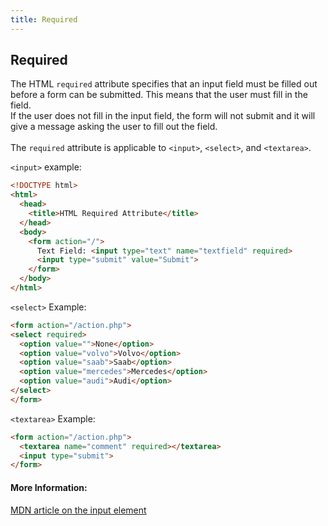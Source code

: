 ```yaml
---
title: Required
---
```

## Required


The HTML `required` attribute specifies that an input field must be filled out before a form can be submitted. This means that the user must fill in the field. <br /> 
If the user does not fill in the input field, the form will not submit and it will give a message asking the user to fill out the field. <br /> <br />
The `required` attribute is applicable to `<input>`, `<select>`, and `<textarea>`. 

`<input>` example: 
```html
<!DOCTYPE html>
<html>
  <head>
    <title>HTML Required Attribute</title>
  </head>
  <body>
    <form action="/">
      Text Field: <input type="text" name="textfield" required>
      <input type="submit" value="Submit">
    </form>
  </body>
</html>
```

`<select>` Example:
```html
<form action="/action.php">
<select required>
  <option value="">None</option>
  <option value="volvo">Volvo</option>
  <option value="saab">Saab</option>
  <option value="mercedes">Mercedes</option>
  <option value="audi">Audi</option>
</select>
</form>
```
`<textarea>` Example:
```html
<form action="/action.php">
  <textarea name="comment" required></textarea>
  <input type="submit">
</form>
```

#### More Information:
<a href="https://developer.mozilla.org/en-US/docs/Web/HTML/Element/input" target="_blank">MDN article on the input element</a>

